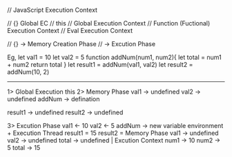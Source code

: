 // JavaScript Execution Context

// {} Global EC
        // this
// Global Execution Context
// Function (Fuctional) Execution Context
// Eval Execution Context

// {} -> Memory Creation Phase
    // -> Excution Phase

Eg,
let val1 = 10
let val2 = 5
function addNum(num1, num2){
    let total = num1 + num2
    return total
} 
let result1 = addNum(val1, val2)
let result2 = addNum(10, 2)


***********************************


1> Global Execution
        this
2> Memory Phase
    val1 -> undefined
    val2 -> undefined
    addNum -> defination

result1 -> undefined
result2 -> undefined

3> Excution Phase
val1 <- 10
val2 <- 5
addNum ->
        new variable
        environment
            +
        Execution
                Thread
        result1 = 15
        result2 = 
Memory Phase
val1 -> undefined
val2 -> undefined
total -> undefined
    |
Excution Context
num1 -> 10
num2 -> 5
total -> 15


